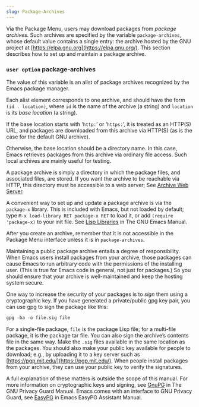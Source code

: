 ```yaml
---
slug: Package-Archives
---
```


Via the Package Menu, users may download packages from *package archives*. Such archives are specified by the variable `package-archives`, whose default value contains a single entry: the archive hosted by the GNU project at [https://elpa.gnu.org](https://elpa.gnu.org/). This section describes how to set up and maintain a package archive.

### <span className="tag useroption">`user option`</span> **package-archives**

The value of this variable is an alist of package archives recognized by the Emacs package manager.

Each alist element corresponds to one archive, and should have the form `(id . location)`, where `id` is the name of the archive (a string) and `location` is its *base location* (a string).

If the base location starts with ‘`http:`’ or ‘`https:`’, it is treated as an HTTP(S) URL, and packages are downloaded from this archive via HTTP(S) (as is the case for the default GNU archive).

Otherwise, the base location should be a directory name. In this case, Emacs retrieves packages from this archive via ordinary file access. Such local archives are mainly useful for testing.

A package archive is simply a directory in which the package files, and associated files, are stored. If you want the archive to be reachable via HTTP, this directory must be accessible to a web server; See [Archive Web Server](/docs/elisp/Archive-Web-Server).

A convenient way to set up and update a package archive is via the `package-x` library. This is included with Emacs, but not loaded by default; type `M-x load-library RET package-x RET` to load it, or add `(require 'package-x)` to your init file. See [Lisp Libraries](https://www.gnu.org/software/emacs/manual/html_mono/emacs.html#Lisp-Libraries) in The GNU Emacs Manual.

After you create an archive, remember that it is not accessible in the Package Menu interface unless it is in `package-archives`.

Maintaining a public package archive entails a degree of responsibility. When Emacs users install packages from your archive, those packages can cause Emacs to run arbitrary code with the permissions of the installing user. (This is true for Emacs code in general, not just for packages.) So you should ensure that your archive is well-maintained and keep the hosting system secure.

One way to increase the security of your packages is to *sign* them using a cryptographic key. If you have generated a private/public gpg key pair, you can use gpg to sign the package like this:

```lisp
gpg -ba -o file.sig file
```

For a single-file package, `file` is the package Lisp file; for a multi-file package, it is the package tar file. You can also sign the archive’s contents file in the same way. Make the `.sig` files available in the same location as the packages. You should also make your public key available for people to download; e.g., by uploading it to a key server such as [https://pgp.mit.edu/](https://pgp.mit.edu/). When people install packages from your archive, they can use your public key to verify the signatures.

A full explanation of these matters is outside the scope of this manual. For more information on cryptographic keys and signing, see [GnuPG](https://www.gnupg.org/documentation/manuals/gnupg/index.html#Top) in The GNU Privacy Guard Manual. Emacs comes with an interface to GNU Privacy Guard, see [EasyPG](https://www.gnu.org/software/emacs/manual/html_mono/epa.html#Top) in Emacs EasyPG Assistant Manual.
